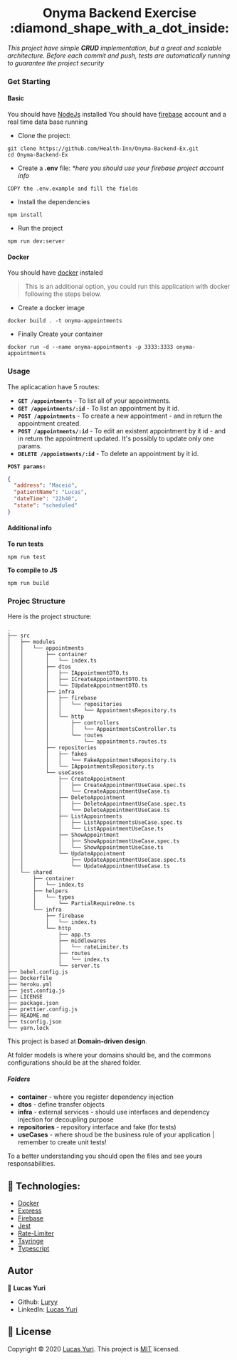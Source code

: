 <h1 align="center">Onyma Backend Exercise :diamond_shape_with_a_dot_inside: </h1>

_This project have simple **CRUD** implementation, but a great and scalable architecture.
Before each commit and push, tests are automatically running to guarantee the project security_

### Get Starting

#### Basic

You should have [NodeJs](https://nodejs.org/en/) installed
You should have [firebase](https://console.firebase.google.com/) account and a real time data base running

- Clone the project:
```
git clone https://github.com/Health-Inn/Onyma-Backend-Ex.git
cd Onyma-Backend-Ex
```

- Create a **.env** file: _*here you should use your firebase project account info_
```
COPY the .env.example and fill the fields
```

- Install the dependencies
```
npm install
```

- Run the project
```
npm run dev:server
```

#### Docker

You should have [docker](https://www.docker.com/) instaled

> This is an additional option, you could run this application with docker following the steps below.

- Create a docker image
```
docker build . -t onyma-appointments
```

- Finally Create your container
```
docker run -d --name onyma-appointments -p 3333:3333 onyma-appointments
```

### Usage

The aplicacation have 5 routes:


- **```GET /appointments```** - To list all of your appointments.
- **```GET /appointments/:id```** - To list an appointment by it id.
- **```POST /appointments```** - To create a new appointment - and in return the appointment created.
- **```POST /appointments/:id```** - To edit an existent appointment by it id - and in return the appointment updated. It's possibly to update only one params.
- **```DELETE /appointments/:id```** - To delete an appointment by it id.

**```POST params:```**
```json
{
  "address": "Maceió",
  "patientName": "Lucas",
  "dateTime": "22h40",
  "state": "scheduled"
}
```

#### Additional info

**To run tests**
```
npm run test
```
**To compile to JS**
```
npm run build
```


### Projec Structure

Here is the project structure:

```
.
├── src
│   ├── modules
│   │   └── appointments
│   │       ├── container
│   │       │   └── index.ts
│   │       ├── dtos
│   │       │   ├── IAppointmentDTO.ts
│   │       │   ├── ICreateAppointmentDTO.ts
│   │       │   └── IUpdateAppointmentDTO.ts
│   │       ├── infra
│   │       │   ├── firebase
│   │       │   │   └── repositories
│   │       │   │       └── AppointmentsRepository.ts
│   │       │   └── http
│   │       │       ├── controllers
│   │       │       │   └── AppointmentsController.ts
│   │       │       └── routes
│   │       │           └── appointments.routes.ts
│   │       ├── repositories
│   │       │   ├── fakes
│   │       │   │   └── FakeAppointmentsRepository.ts
│   │       │   └── IAppointmentsRepository.ts
│   │       └── useCases
│   │           ├── CreateAppointment
│   │           │   ├── CreateAppointmentUseCase.spec.ts
│   │           │   └── CreateAppointmentUseCase.ts
│   │           ├── DeleteAppointment
│   │           │   ├── DeleteAppointmentUseCase.spec.ts
│   │           │   └── DeleteAppointmentUseCase.ts
│   │           ├── ListAppointments
│   │           │   ├── ListAppointmentsUseCase.spec.ts
│   │           │   └── ListAppointmentUseCase.ts
│   │           ├── ShowAppointment
│   │           │   ├── ShowAppointmentUseCase.spec.ts
│   │           │   └── ShowAppointmentUseCase.ts
│   │           └── UpdateAppointment
│   │               ├── UpdateAppointmentUseCase.spec.ts
│   │               └── UpdateAppointmentUseCase.ts
│   └── shared
│       ├── container
│       │   └── index.ts
│       ├── helpers
│       │   └── types
│       │       └── PartialRequireOne.ts
│       └── infra
│           ├── firebase
│           │   └── index.ts
│           └── http
│               ├── app.ts
│               ├── middlewares
│               │   └── rateLimiter.ts
│               ├── routes
│               │   └── index.ts
│               └── server.ts
├── babel.config.js
├── Dockerfile
├── heroku.yml
├── jest.config.js
├── LICENSE
├── package.json
├── prettier.config.js
├── README.md
├── tsconfig.json
└── yarn.lock
```
This project is based at **Domain-driven design**.

At folder models is where your domains should be, and the commons configurations should be at the shared folder.

##### Folders
* **container** - where you register dependency injection
* **dtos** - define transfer objects
* **infra** - external services - should use interfaces and dependency injection for decoupling purpose
* **repositories** - repository interface and fake (for tests)
* **useCases** - where shoud be the business rule of your application | remember to create unit tests!




To a better understanding you should open the files and see yours responsabilities.

## :pushpin: Technologies:
- [Docker](https://www.docker.com/)
- [Express](https://expressjs.com/)
- [Firebase](https://console.firebase.google.com/)
- [Jest](https://jestjs.io/)
- [Rate-Limiter](https://www.npmjs.com/package/rate-limiter-flexible)
- [Tsyringe](https://github.com/microsoft/tsyringe)
- [Typescript](https://www.typescriptlang.org/)


## Autor

👤 **Lucas Yuri**

- Github: [Luryy](https://github.com/luryy)
- LinkedIn: [Lucas Yuri](https://linkedin.com/in/lucas-yuri)


## 📝 License

Copyright © 2020 [Lucas Yuri](https://github.com/luryy).
This project is [MIT](LICENSE) licensed.

